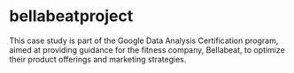 # bellabeatproject
This case study is part of the Google Data Analysis Certification program, aimed at providing guidance for the fitness company, Bellabeat, to optimize their product offerings and marketing strategies.
